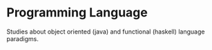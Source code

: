 # Programming Language

Studies about object oriented (java) and functional (haskell) language paradigms.
